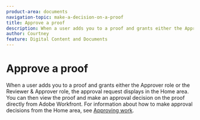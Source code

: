 ```yaml
---
product-area: documents
navigation-topic: make-a-decision-on-a-proof
title: Approve a proof
description: When a user adds you to a proof and grants either the Approver role or the Reviewer & Approver role, the approval request displays in the Home area. You can then view the proof and make an approval decision on the proof directly from Adobe Workfront. For information about how to make approval decisions from the Home area, see Approving work .
author: Courtney
feature: Digital Content and Documents
---
```


# Approve a proof

When a user adds you to a proof and grants either the Approver role or the Reviewer & Approver role, the approval request displays in the Home area. You can then view the proof and make an approval decision on the proof directly from Adobe Workfront. For information about how to make approval decisions from the Home area, see [Approving work](../../../../review-and-approve-work/manage-approvals/approving-work.md).
